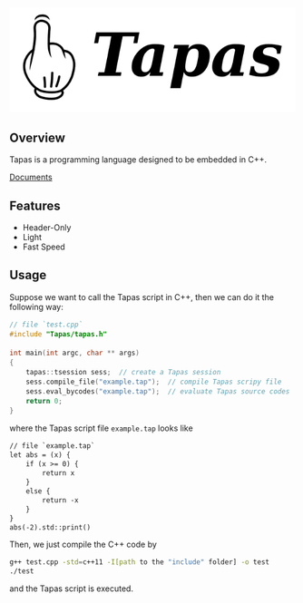![logo](./Logo.png)

## Overview

Tapas is a programming language designed to be embedded in C++. 

[Documents](https://zhuanglinsheng.github.io/2024/08/28/Tapas.html)



## Features

- Header-Only
- Light
- Fast Speed



## Usage

Suppose we want to call the Tapas script in C++, then we can do it the following way: 

```c++
// file `test.cpp`
#include "Tapas/tapas.h"

int main(int argc, char ** args)
{
	tapas::tsession sess;  // create a Tapas session
	sess.compile_file("example.tap");  // compile Tapas scripy file
	sess.eval_bycodes("example.tap");  // evaluate Tapas source codes
	return 0;
}
```

where the Tapas script file `example.tap` looks like

```
// file `example.tap`
let abs = (x) {
	if (x >= 0) {
		return x
	}
	else {
		return -x
	}
}
abs(-2).std::print()
```

Then, we just compile the C++ code by 

```sh
g++ test.cpp -std=c++11 -I[path to the "include" folder] -o test
./test
```

and the Tapas script is executed. 

